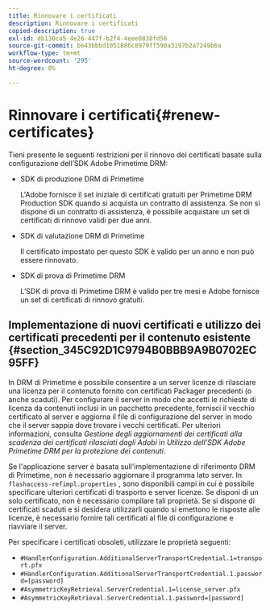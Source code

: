 ```yaml
---
title: Rinnovare i certificati
description: Rinnovare i certificati
copied-description: true
exl-id: db130ca5-4e26-447f-b2f4-4eee0838fd56
source-git-commit: be43bbbd1051886c8979ff590a3197b2a7249b6a
workflow-type: tm+mt
source-wordcount: '295'
ht-degree: 0%

---
```


# Rinnovare i certificati{#renew-certificates}

Tieni presente le seguenti restrizioni per il rinnovo dei certificati basate sulla configurazione dell’SDK Adobe Primetime DRM:

* SDK di produzione DRM di Primetime

   L&#39;Adobe fornisce il set iniziale di certificati gratuiti per Primetime DRM Production SDK quando si acquista un contratto di assistenza. Se non si dispone di un contratto di assistenza, è possibile acquistare un set di certificati di rinnovo validi per due anni.
* SDK di valutazione DRM di Primetime

   Il certificato impostato per questo SDK è valido per un anno e non può essere rinnovato.
* SDK di prova di Primetime DRM

   L’SDK di prova di Primetime DRM è valido per tre mesi e Adobe fornisce un set di certificati di rinnovo gratuiti.

## Implementazione di nuovi certificati e utilizzo dei certificati precedenti per il contenuto esistente {#section_345C92D1C9794B0BBB9A9B0702EC95FF}

In DRM di Primetime è possibile consentire a un server licenze di rilasciare una licenza per il contenuto fornito con certificati Packager precedenti (o anche scaduti). Per configurare il server in modo che accetti le richieste di licenza da contenuti inclusi in un pacchetto precedente, fornisci il vecchio certificato al server e aggiorna il file di configurazione del server in modo che il server sappia dove trovare i vecchi certificati. Per ulteriori informazioni, consulta *Gestione degli aggiornamenti dei certificati alla scadenza dei certificati rilasciati dagli Adobi* in *Utilizzo dell’SDK Adobe Primetime DRM per la protezione dei contenuti*.

Se l&#39;applicazione server è basata sull&#39;implementazione di riferimento DRM di Primetime, non è necessario aggiornare il programma lato server. In `flashaccess-refimpl.properties` , sono disponibili campi in cui è possibile specificare ulteriori certificati di trasporto e server licenze. Se disponi di un solo certificato, non è necessario compilare tali proprietà. Se si dispone di certificati scaduti e si desidera utilizzarli quando si emettono le risposte alle licenze, è necessario fornire tali certificati al file di configurazione e riavviare il server.

Per specificare i certificati obsoleti, utilizzare le proprietà seguenti:

* `#HandlerConfiguration.AdditionalServerTransportCredential.1=transport.pfx`
* `#HandlerConfiguration.AdditionalServerTransportCredential.1.password=[password]`
* `#AsymmetricKeyRetrieval.ServerCredential.1=license_server.pfx`
* `#AsymmetricKeyRetrieval.ServerCredential.1.password=[password]`
